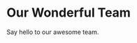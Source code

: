 <script setup>
import { VPTeamMembers } from 'vitepress/theme'

const members = [
  {
    avatar: 'https://www.github.com/anburocky3.png',
    name: 'Anbu selvan',
    title: 'Product Lead',
    links: [
      { icon: 'github', link: 'https://github.com/anburocky3' },
      { icon: 'twitter', link: 'https://twitter.com/anbuselvanrocky' }
    ]
  },
    {
    avatar: 'https://www.github.com/yogesh7401.png',
    name: 'Yogeshwaran',
    title: 'Software Engineer',
    links: [
      { icon: 'github', link: 'https://github.com/yogesh7401' },
      { icon: 'twitter', link: 'https://twitter.com/yogesh7401' }
    ]
  },
]
</script>

# Our Wonderful Team

Say hello to our awesome team.

<VPTeamMembers size="small" :members="members" />